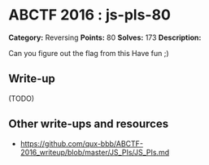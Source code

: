 # ABCTF 2016 : js-pls-80

**Category:** Reversing
**Points:** 80
**Solves:** 173
**Description:**

Can you figure out the flag from this Have fun ;)

## Write-up

(TODO)

## Other write-ups and resources

* https://github.com/qux-bbb/ABCTF-2016_writeup/blob/master/JS_PIs/JS_PIs.md
